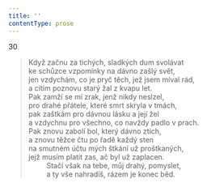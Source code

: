 ```yaml
---
title: ''
contentType: prose
---
```


30

> Když začnu za tichých, sladkých dum svolávat  
> ke schůzce vzpomínky na dávno zašlý svět,  
> jen vzdychám, co je pryč těch, jež jsem míval rád,  
> a cítím poznovu starý žal z kvapu let.  
> Pak zamží se mi zrak, jenž nikdy neslzel,  
> pro drahé přátele, které smrt skryla v tmách,  
> pak zaštkám pro dávnou lásku a její žel  
> a vzdychnu pro všechno, co navždy padlo v prach.  
> Pak znovu zabolí bol, který dávno ztich,  
> a znovu těžce čtu po řadě každý sten  
> na smutném účtu mých štkání už proštkaných,  
> jejž musím platit zas, ač byl už zaplacen.  
>          Stačí však na tebe, můj drahý, pomyslet,  
>          a ty vše nahradíš, rázem je konec běd.
